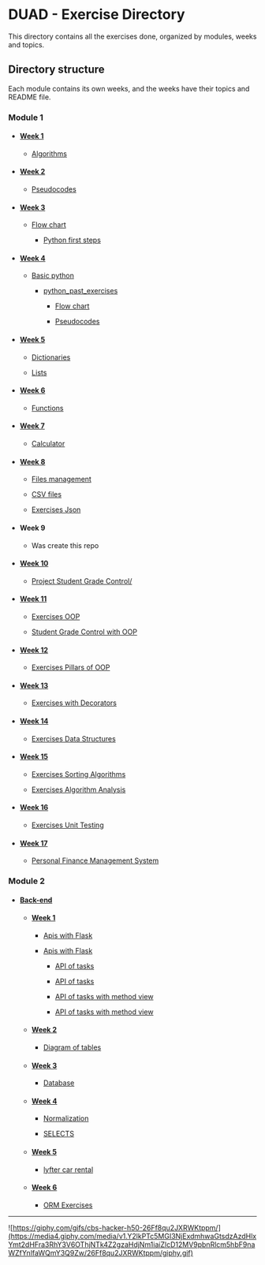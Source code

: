 # DUAD - Exercise Directory

This directory contains all the exercises done, organized by modules, weeks and topics.

## Directory structure

Each module contains its own weeks, and the weeks have their topics and README file.

### Module 1

- #### [Week 1](/M1/S1/README.md)

  - [Algorithms](/M1/S1/algorithms/)

- #### [Week 2](/M1/S2/README.md)

  - [Pseudocodes](/M1/S2/pseudocodes/)

- #### [Week 3](/M1/S3/README.md)

  - [Flow chart](/M1/S3/flow_chart/)

    - [Python first steps](/M1/S3/python_first_steps/)

- #### [Week 4](/M1/S4/README.md)

  - [Basic python](/M1/S4/basic_python/)

    - [python_past_exercises](/M1/S4/python_past_exercises/)

      - [Flow chart](/M1/S4/python_past_exercises/flow_chart/)

      - [Pseudocodes](/M1/S4/python_past_exercises/pseudocodes/)
  
- #### [Week 5](/M1/S5/README.md)

  - [Dictionaries](/M1/S5/dictionaries/)

  - [Lists](/M1/S5/lists/)

- #### [Week 6](/M1/S6/README.md)

  - [Functions](/M1/S6/functions/)

- #### [Week 7](/M1/S7/README.md)

  - [Calculator](/M1/S7/calculator/)

- #### [Week 8](/M1/S8/README.md)

  - [Files management](/M1/S8/files_management/)

  - [CSV files](/M1/S8/files_csv/)

  - [Exercises Json](/M1/S8/exercises_json/)

- #### Week 9

  - Was create this repo

- #### [Week 10](M1/S10/README.md)

  - [Project Student Grade Control/](/M1/S10/project/)

- #### [Week 11](/M1/S11/README.md)

  - [Exercises OOP](/M1/S11/OOP/)

  - [Student Grade Control with OOP](/M1/S11/project/)

- #### [Week 12](/M1/S12/README.md)

  - [Exercises Pillars of OOP](/M1/S12/pillars_oop/)

- #### [Week 13](/M1/S13/README.md)

  - [Exercises with Decorators](/M1/S13/decorators/)

- #### [Week 14](/M1/S14/README.md)

  - [Exercises Data Structures](/M1/S14/data_structure/)

- #### [Week 15](/M1/S15/README.md)

  - [Exercises Sorting Algorithms](/M1/S15/sorting_algorithms/)

  - [Exercises Algorithm Analysis](/M1/S15/algorithm_analysis/)

- #### [Week 16](/M1/S16/README.md)

  - [Exercises Unit Testing](/M1/S15/unit_testing/)

- #### [Week 17](/M1/S17/README.md)

  - [Personal Finance Management System](/M1/S17/finance_management/)

### Module 2

- #### [Back-end](/M2/Back-end/)

  - #### [Week 1](/M2/Back-end/S1/README.md)

    - [Apis with Flask](/M2/Back-end/S1/exercises_flask/)
    - [Apis with Flask](/M2/Back-end/S1/exercises_flask/)

      - [API of tasks](/M2/Back-end/S1/exercises_flask/task_exercises/)
      - [API of tasks](/M2/Back-end/S1/exercises_flask/task_exercises/)

      - [API of tasks with method view](/M2/Back-end/S1/exercises_flask/task_exercises_method_view/)
      - [API of tasks with method view](/M2/Back-end/S1/exercises_flask/task_exercises_method_view/)

  - #### [Week 2](/M2/Back-end/S2/README.md)

    - [Diagram of tables](/M2/Back-end/S2/Diagrams/)

  - #### [Week 3](/M2/Back-end/S3/README.md)

    - [Database](/M2/Back-end/S3/Database/)

  - #### [Week 4](/M2/Back-end/S4/README.MD)
    
    - [Normalization](/M2/Back-end/S4/README.MD)

    - [SELECTS](/M2/Back-end/S4/library.sql)

  - #### [Week 5](/M2/Back-end/S5/README.md)

    - [lyfter car rental](/M2/Back-end/S5/lyfter_car_rental/main.py)
  
  - #### [Week 6](/M2/Back-end/S6/README.md)

    - [ORM Exercises](/M2/Back-end/S6/README.md)

---
![https://giphy.com/gifs/cbs-hacker-h50-26Ff8qu2JXRWKtppm/](https://media4.giphy.com/media/v1.Y2lkPTc5MGI3NjExdmhwaGtsdzAzdHlxYmt2dHFra3RhY3V6OThjNTk4Z2gzaHdjNm1iaiZlcD12MV9pbnRlcm5hbF9naWZfYnlfaWQmY3Q9Zw/26Ff8qu2JXRWKtppm/giphy.gif)
